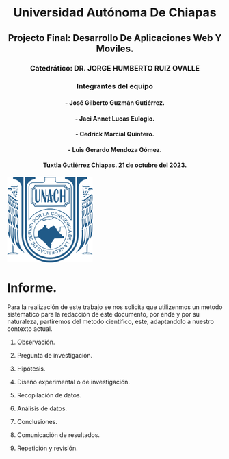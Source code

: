 <center>

# Universidad Autónoma De Chiapas

## Projecto Final: Desarrollo De Aplicaciones Web Y Moviles.

### **Catedrático:** DR. JORGE HUMBERTO RUIZ OVALLE

### **Integrantes del equipo**

#### - José Gilberto Guzmán Gutiérrez.

#### - Jaci Annet Lucas Eulogio.

#### - Cedrick Marcial Quintero.

#### - Luis Gerardo Mendoza Gómez.

#### Tuxtla Gutiérrez Chiapas. 21 de octubre del 2023.

</center>

<img src="logounach.png" width="200">

# Informe.

Para la realización de este trabajo se nos solicita que utilizenmos un metodo sistematico para la redacción de este documento, por ende y por su naturaleza, partiremos del metodo cientifico, este, adaptandolo a nuestro contexto actual.

1. Observación.

2. Pregunta de investigación.

3. Hipótesis.

4. Diseño experimental o de investigación.

5. Recopilación de datos.

6. Análisis de datos.

7. Conclusiones.

8. Comunicación de resultados.

9. Repetición y revisión.
